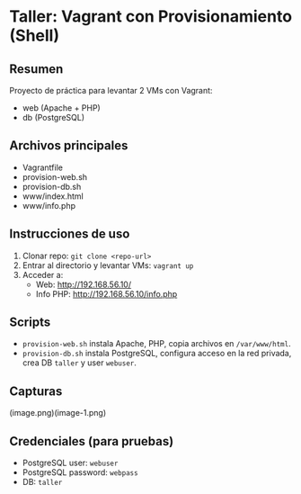 # Taller: Vagrant con Provisionamiento (Shell)

## Resumen
Proyecto de práctica para levantar 2 VMs con Vagrant:
- web (Apache + PHP)
- db (PostgreSQL)

## Archivos principales
- Vagrantfile
- provision-web.sh
- provision-db.sh
- www/index.html
- www/info.php

## Instrucciones de uso
1. Clonar repo:
   `git clone <repo-url>`
2. Entrar al directorio y levantar VMs:
   `vagrant up`
3. Acceder a:
   - Web: http://192.168.56.10/
   - Info PHP: http://192.168.56.10/info.php

## Scripts
- `provision-web.sh` instala Apache, PHP, copia archivos en `/var/www/html`.
- `provision-db.sh` instala PostgreSQL, configura acceso en la red privada, crea DB `taller` y user `webuser`.

## Capturas
(image.png)(image-1.png)

## Credenciales (para pruebas)
- PostgreSQL user: `webuser`
- PostgreSQL password: `webpass`
- DB: `taller`
